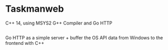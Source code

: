 # Taskmanweb
C++ 14, using MSYS2 G++ Compiler and Go HTTP
##
Go HTTP as a simple server + buffer the OS API data from Windows to the frontend with C++
